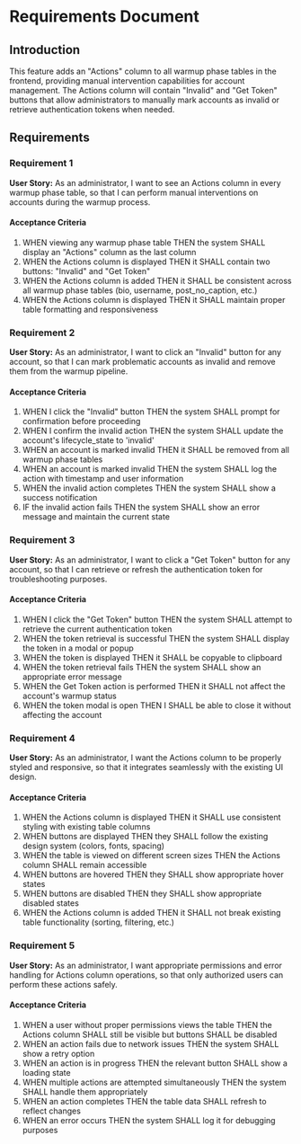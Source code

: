 # Requirements Document

## Introduction

This feature adds an "Actions" column to all warmup phase tables in the frontend, providing manual intervention capabilities for account management. The Actions column will contain "Invalid" and "Get Token" buttons that allow administrators to manually mark accounts as invalid or retrieve authentication tokens when needed.

## Requirements

### Requirement 1

**User Story:** As an administrator, I want to see an Actions column in every warmup phase table, so that I can perform manual interventions on accounts during the warmup process.

#### Acceptance Criteria

1. WHEN viewing any warmup phase table THEN the system SHALL display an "Actions" column as the last column
2. WHEN the Actions column is displayed THEN it SHALL contain two buttons: "Invalid" and "Get Token"
3. WHEN the Actions column is added THEN it SHALL be consistent across all warmup phase tables (bio, username, post_no_caption, etc.)
4. WHEN the Actions column is displayed THEN it SHALL maintain proper table formatting and responsiveness

### Requirement 2

**User Story:** As an administrator, I want to click an "Invalid" button for any account, so that I can mark problematic accounts as invalid and remove them from the warmup pipeline.

#### Acceptance Criteria

1. WHEN I click the "Invalid" button THEN the system SHALL prompt for confirmation before proceeding
2. WHEN I confirm the invalid action THEN the system SHALL update the account's lifecycle_state to 'invalid'
3. WHEN an account is marked invalid THEN it SHALL be removed from all warmup phase tables
4. WHEN an account is marked invalid THEN the system SHALL log the action with timestamp and user information
5. WHEN the invalid action completes THEN the system SHALL show a success notification
6. IF the invalid action fails THEN the system SHALL show an error message and maintain the current state

### Requirement 3

**User Story:** As an administrator, I want to click a "Get Token" button for any account, so that I can retrieve or refresh the authentication token for troubleshooting purposes.

#### Acceptance Criteria

1. WHEN I click the "Get Token" button THEN the system SHALL attempt to retrieve the current authentication token
2. WHEN the token retrieval is successful THEN the system SHALL display the token in a modal or popup
3. WHEN the token is displayed THEN it SHALL be copyable to clipboard
4. WHEN the token retrieval fails THEN the system SHALL show an appropriate error message
5. WHEN the Get Token action is performed THEN it SHALL not affect the account's warmup status
6. WHEN the token modal is open THEN I SHALL be able to close it without affecting the account

### Requirement 4

**User Story:** As an administrator, I want the Actions column to be properly styled and responsive, so that it integrates seamlessly with the existing UI design.

#### Acceptance Criteria

1. WHEN the Actions column is displayed THEN it SHALL use consistent styling with existing table columns
2. WHEN buttons are displayed THEN they SHALL follow the existing design system (colors, fonts, spacing)
3. WHEN the table is viewed on different screen sizes THEN the Actions column SHALL remain accessible
4. WHEN buttons are hovered THEN they SHALL show appropriate hover states
5. WHEN buttons are disabled THEN they SHALL show appropriate disabled states
6. WHEN the Actions column is added THEN it SHALL not break existing table functionality (sorting, filtering, etc.)

### Requirement 5

**User Story:** As an administrator, I want appropriate permissions and error handling for Actions column operations, so that only authorized users can perform these actions safely.

#### Acceptance Criteria

1. WHEN a user without proper permissions views the table THEN the Actions column SHALL still be visible but buttons SHALL be disabled
2. WHEN an action fails due to network issues THEN the system SHALL show a retry option
3. WHEN an action is in progress THEN the relevant button SHALL show a loading state
4. WHEN multiple actions are attempted simultaneously THEN the system SHALL handle them appropriately
5. WHEN an action completes THEN the table data SHALL refresh to reflect changes
6. WHEN an error occurs THEN the system SHALL log it for debugging purposes